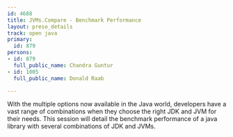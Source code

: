 ```yaml
---
id: 4688
title: JVMs.Compare - Benchmark Performance
layout: preso_details
track: open java
primary:
  id: 879
persons:
- id: 879
  full_public_name: Chandra Guntur
- id: 1005
  full_public_name: Donald Raab

---
```

With the multiple options now available in the Java world, developers have a vast range of combinations when they choose the right JDK and JVM for their needs. This session will detail the benchmark performance of a java library with several combinations of JDK and JVMs.